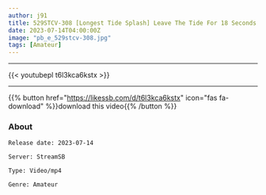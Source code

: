 ```yaml
---
author: j91
title: 529STCV-308 [Longest Tide Splash] Leave The Tide For 18 Seconds! Too Many Squirts And The Tide Capital Is Completed On The Bed…! ? A Comedy-Loving JD With A Cute Face And Loose Bristles Appears! ! Long Boots X Footjob & Dick Kick → Piledriver Handjob And Defeat Ejaculation! Wacky Leotard Wearing & Nipple Rotor Blame! I Can’t Stop Iguig On The Ji Po That Hits All The Way! ! 5 Shots In Total! [Erotic Flag, Gin Stood Up! #056] Sumire
date: 2023-07-14T04:00:00Z
image: "pb_e_529stcv-308.jpg"
tags: [Amateur]
---
```

___

{{< youtubepl t6l3kca6kstx >}}
___

{{% button href="https://likessb.com/d/t6l3kca6kstx" icon="fas fa-download" %}}download this video{{% /button %}}
### About

`Release date: 2023-07-14`

`Server: StreamSB`

`Type: Video/mp4`

`Genre:	Amateur`